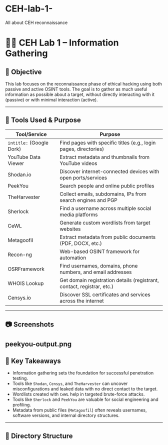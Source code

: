 # CEH-lab-1-
All about CEH reconnaissance 
# 🕵️‍♂️ CEH Lab 1 – Information Gathering

## 🎯 Objective

This lab focuses on the reconnaissance phase of ethical hacking using both passive and active OSINT tools. The goal is to gather as much useful information as possible about a target, without directly interacting with it (passive) or with minimal interaction (active).

---

## 🧰 Tools Used & Purpose

| Tool/Service           | Purpose                                                                 |
|------------------------|-------------------------------------------------------------------------|
| `intitle:` (Google Dork) | Find pages with specific titles (e.g., login pages, directories)       |
| YouTube Data Viewer     | Extract metadata and thumbnails from YouTube videos                    |
| Shodan.io               | Discover internet-connected devices with open ports/services           |
| PeekYou                 | Search people and online public profiles                               |
| TheHarvester            | Collect emails, subdomains, IPs from search engines and PGP            |
| Sherlock                | Find a username across multiple social media platforms                 |
| CeWL                    | Generate custom wordlists from target websites                         |
| Metagoofil              | Extract metadata from public documents (PDF, DOCX, etc.)               |
| Recon-ng                | Web-based OSINT framework for automation                               |
| OSRFramework            | Find usernames, domains, phone numbers, and email addresses            |
| WHOIS Lookup            | Get domain registration details (registrant, contact, registrar, etc.) |
| Censys.io               | Discover SSL certificates and services across the internet             |

---

## 📷 Screenshots

peekyou-output.png
---

## 🧠 Key Takeaways

- Information gathering sets the foundation for successful penetration testing.
- Tools like `Shodan`, `Censys`, and `TheHarvester` can uncover misconfigurations and leaked data with no direct contact to the target.
- Wordlists created with `CeWL` help in targeted brute-force attacks.
- Tools like `Sherlock` and `PeekYou` are valuable for social engineering and profiling.
- Metadata from public files (`Metagoofil`) often reveals usernames, software versions, and internal directory structures.

---

## 📁 Directory Structure

